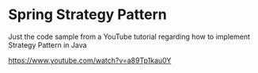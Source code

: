# Spring Strategy Pattern
Just the code sample from a YouTube tutorial regarding how to implement
Strategy Pattern in Java

https://www.youtube.com/watch?v=a89Tp1kau0Y
